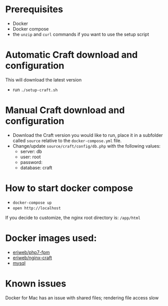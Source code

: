 # Prerequisites
* Docker
* Docker compose
* the `unzip` and `curl` commands if you want to use the setup script


# Automatic Craft download and configuration
This will download the latest version
* run `./setup-craft.sh`

# Manual Craft download and configuration
* Download the Craft version you would like to run, place it in a subfolder called `source` relative to the `docker-compose.yml` file.
* Change/update `source/craft/config/db.php` with the following values:
    - server: db
    - user: root
    - password: <empty>
    - database: craft

# How to start docker compose
* `docker-compose up`
* `open http://localhost`

If you decide to customize, the nginx root directory is: `/app/html`


# Docker images used:
* [eriweb/php7-fpm](https://hub.docker.com/r/eriweb/php7-fpm/)
* [eriweb/nginx-craft](https://hub.docker.com/r/eriweb/nginx-craft/)
* [mysql](https://hub.docker.com/_/mysql/)

# Known issues
Docker for Mac has an issue with shared files; rendering file access slow
